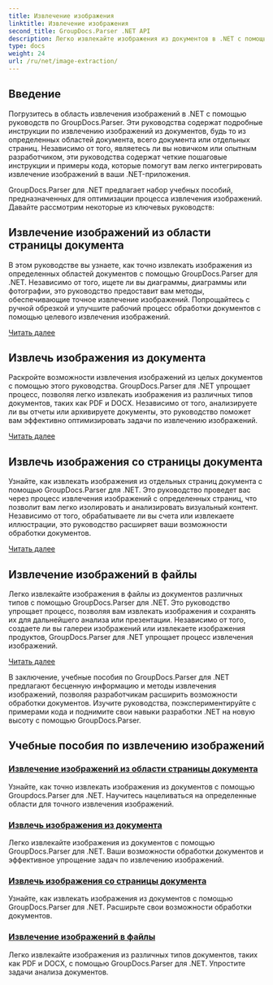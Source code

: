 ```yaml
---
title: Извлечение изображения
linktitle: Извлечение изображения
second_title: GroupDocs.Parser .NET API
description: Легко извлекайте изображения из документов в .NET с помощью GroupDocs.Parser. Расширьте свои возможности обработки документов с помощью точных методов извлечения изображений.
type: docs
weight: 24
url: /ru/net/image-extraction/
---
```

## Введение

Погрузитесь в область извлечения изображений в .NET с помощью руководств по GroupDocs.Parser. Эти руководства содержат подробные инструкции по извлечению изображений из документов, будь то из определенных областей документа, всего документа или отдельных страниц. Независимо от того, являетесь ли вы новичком или опытным разработчиком, эти руководства содержат четкие пошаговые инструкции и примеры кода, которые помогут вам легко интегрировать извлечение изображений в ваши .NET-приложения.

GroupDocs.Parser для .NET предлагает набор учебных пособий, предназначенных для оптимизации процесса извлечения изображений. Давайте рассмотрим некоторые из ключевых руководств:

## Извлечение изображений из области страницы документа
В этом руководстве вы узнаете, как точно извлекать изображения из определенных областей документов с помощью GroupDocs.Parser для .NET. Независимо от того, ищете ли вы диаграммы, диаграммы или фотографии, это руководство предоставит вам методы, обеспечивающие точное извлечение изображений. Попрощайтесь с ручной обрезкой и улучшите рабочий процесс обработки документов с помощью целевого извлечения изображений.

[Читать далее](./extract-images-from-document-page-area/)

## Извлечь изображения из документа
Раскройте возможности извлечения изображений из целых документов с помощью этого руководства. GroupDocs.Parser для .NET упрощает процесс, позволяя легко извлекать изображения из различных типов документов, таких как PDF и DOCX. Независимо от того, анализируете ли вы отчеты или архивируете документы, это руководство поможет вам эффективно оптимизировать задачи по извлечению изображений.

[Читать далее](./extract-images-from-document/)

## Извлечь изображения со страницы документа
Узнайте, как извлекать изображения из отдельных страниц документа с помощью GroupDocs.Parser для .NET. Это руководство проведет вас через процесс извлечения изображений с определенных страниц, что позволит вам легко изолировать и анализировать визуальный контент. Независимо от того, обрабатываете ли вы счета или извлекаете иллюстрации, это руководство расширяет ваши возможности обработки документов.

[Читать далее](./extract-images-from-document-page/)

## Извлечение изображений в файлы
Легко извлекайте изображения в файлы из документов различных типов с помощью GroupDocs.Parser для .NET. Это руководство упрощает процесс, позволяя вам извлекать изображения и сохранять их для дальнейшего анализа или презентации. Независимо от того, создаете ли вы галереи изображений или извлекаете изображения продуктов, GroupDocs.Parser для .NET упрощает процесс извлечения изображений.

[Читать далее](./extract-images-to-files/)

В заключение, учебные пособия по GroupDocs.Parser для .NET предлагают бесценную информацию и методы извлечения изображений, позволяя разработчикам расширить возможности обработки документов. Изучите руководства, поэкспериментируйте с примерами кода и поднимите свои навыки разработки .NET на новую высоту с помощью GroupDocs.Parser.
## Учебные пособия по извлечению изображений
### [Извлечение изображений из области страницы документа](./extract-images-from-document-page-area/)
Узнайте, как точно извлекать изображения из документов с помощью Groupdocs.Parser для .NET. Научитесь нацеливаться на определенные области для точного извлечения изображений.
### [Извлечь изображения из документа](./extract-images-from-document/)
Легко извлекайте изображения из документов с помощью GroupDocs.Parser для .NET. Ваши возможности обработки документов и эффективное упрощение задач по извлечению изображений.
### [Извлечь изображения со страницы документа](./extract-images-from-document-page/)
Узнайте, как извлекать изображения из документов с помощью GroupDocs.Parser для .NET. Расширьте свои возможности обработки документов.
### [Извлечение изображений в файлы](./extract-images-to-files/)
Легко извлекайте изображения из различных типов документов, таких как PDF и DOCX, с помощью GroupDocs.Parser для .NET. Упростите задачи анализа документов.